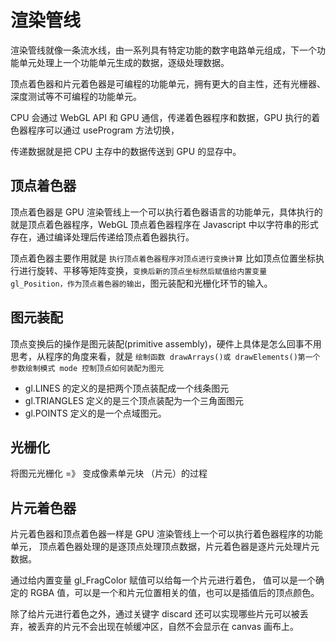 # 渲染管线

渲染管线就像一条流水线，由一系列具有特定功能的数字电路单元组成，下一个功能单元处理上一个功能单元生成的数据，逐级处理数据。

顶点着色器和片元着色器是可编程的功能单元，拥有更大的自主性，还有光栅器、深度测试等不可编程的功能单元。

CPU 会通过 WebGL API 和 GPU 通信，传递着色器程序和数据，GPU 执行的着色器程序可以通过 useProgram 方法切换，

传递数据就是把 CPU 主存中的数据传送到 GPU 的显存中。

## 顶点着色器

顶点着色器是 GPU 渲染管线上一个可以执行着色器语言的功能单元，具体执行的就是顶点着色器程序，WebGL 顶点着色器程序在 Javascript 中以字符串的形式存在，通过编译处理后传递给顶点着色器执行。

顶点着色器主要作用就是 `执行顶点着色器程序对顶点进行变换计算`
比如顶点位置坐标执行进行旋转、平移等矩阵变换，`变换后新的顶点坐标然后赋值给内置变量 gl_Position，作为顶点着色器的输出`，图元装配和光栅化环节的输入。

## 图元装配

顶点变换后的操作是图元装配(primitive assembly)，硬件上具体是怎么回事不用思考，从程序的角度来看，就是 `绘制函数 drawArrays()或 drawElements()第一个参数绘制模式 mode 控制顶点如何装配为图元`

- gl.LINES 的定义的是把两个顶点装配成一个线条图元
- gl.TRIANGLES 定义的是三个顶点装配为一个三角面图元
- gl.POINTS 定义的是一个点域图元。

## 光栅化

将图元光栅化 =》 变成像素单元块 （片元）的过程

## 片元着色器

片元着色器和顶点着色器一样是 GPU 渲染管线上一个可以执行着色器程序的功能单元，
顶点着色器处理的是逐顶点处理顶点数据，片元着色器是逐片元处理片元数据。

通过给内置变量 gl_FragColor 赋值可以给每一个片元进行着色， 值可以是一个确定的 RGBA 值，可以是一个和片元位置相关的值，也可以是插值后的顶点颜色。

除了给片元进行着色之外，通过关键字 discard 还可以实现哪些片元可以被丢弃，被丢弃的片元不会出现在帧缓冲区，自然不会显示在 canvas 画布上。
